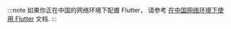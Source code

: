 :::note
如果你正在中国的网络环境下配置 Flutter，
请参考 [在中国网络环境下使用 Flutter][] 文档.
:::

[在中国网络环境下使用 Flutter]: https://flutter.cn/community/china